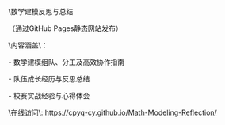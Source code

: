 \数学建模反思与总结



（通过GitHub Pages静态网站发布）



\\内容涵盖\\：

\- 数学建模组队、分工及高效协作指南

\- 队伍成长经历与反思总结

\- 校赛实战经验与心得体会



\\在线访问\\: https://cpyq-cy.github.io/Math-Modeling-Reflection/

